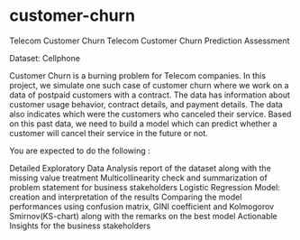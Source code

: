 # customer-churn
Telecom Customer Churn
Telecom Customer Churn Prediction Assessment

Dataset: Cellphone 

Customer Churn is a burning problem for Telecom companies. In this project, we simulate one such case of customer churn where we work on a data of postpaid customers with a contract. The data has information about customer usage behavior, contract details, and payment details. The data also indicates which were the customers who canceled their service. Based on this past data, we need to build a model which can predict whether a customer will cancel their service in the future or not.

You are expected to do the following : 

Detailed Exploratory Data Analysis report of the dataset along with the missing value treatment
Multicollinearity check and summarization of problem statement for business stakeholders
Logistic Regression Model: creation and interpretation of the results
Comparing the model performances using confusion matrix, GINI coefficient and  Kolmogorov Smirnov(KS-chart) along with the remarks on the best model
Actionable Insights for the business stakeholders
